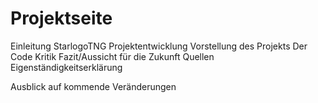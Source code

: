 

# Projektseite

Einleitung
StarlogoTNG
Projektentwicklung
Vorstellung des Projekts
Der Code
Kritik
Fazit/Aussicht für die Zukunft
Quellen
Eigenständigkeitserklärung

Ausblick auf kommende Veränderungen
